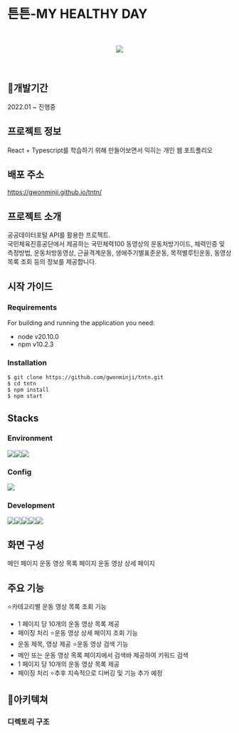 # 튼튼-MY HEALTHY DAY
<br>
<br>
<div align="center"><img src="https://github.com/gwonminji/tntn/assets/59082464/247e7061-e7bb-40e6-8599-2a4de14b0b5d"></div>
<br>
<br>

## :date:개발기간
2022.01 ~ 진행중

## 프로젝트 정보
React + Typescript를 학습하기 위해 만들어보면서 익히는 개인 웹 포트폴리오

## 배포 주소
https://gwonminji.github.io/tntn/

## 프로젝트 소개
공공데이터포털 API를 활용한 프로젝트.<br>
국민체육진흥공단에서 제공하는 국민체력100 동영상의 운동처방가이드, 체력인증 및 측정방법, 운동처방동영상, 근골격계운동, 생애주기별표준운동, 목적별루틴운동, 동영상 목록 조회 등의 정보를 제공합니다.

## 시작 가이드
### Requirements
For building and running the application you need:
- node v20.10.0
- npm v10.2.3
  
### Installation
```
$ git clone https://github.com/gwonminji/tntn.git
$ cd tntn
$ npm install
$ npm start
```

## Stacks
### Environment
<img src="https://img.shields.io/badge/Visual%20Studio%20Code-007ACC?style=for-the-badge&logo=Visual%20Studio%20Code&logoColor=white"><img src="https://img.shields.io/badge/Git-F05032?style=for-the-badge&logo=git&logoColor=white"><img src="https://img.shields.io/badge/GitHub-181717?style=for-the-badge&logo=GitHub&logoColor=white">

### Config
<img src="https://img.shields.io/badge/npm-CB3837?style=for-the-badge&logo=npm&logoColor=white">

### Development
<img src="https://img.shields.io/badge/typescript-3178C6?style=for-the-badge&logo=typescript&logoColor=white"><img src="https://img.shields.io/badge/react-61DAFB?style=for-the-badge&logo=react&logoColor=white"><img src="https://img.shields.io/badge/styled%20components-DB7093?style=for-the-badge&logo=styled%20components&logoColor=white"><img src="https://img.shields.io/badge/html5-E34F26?style=for-the-badge&logo=html5&logoColor=white"><img src="https://img.shields.io/badge/css3-1572B6?style=for-the-badge&logo=css3&logoColor=white">

## 화면 구성
메인 페이지
운동 영상 목록 페이지
운동 영상 상세 페이지

## 주요 기능
:star:카테고리별 운동 영상 목록 조회 기능
- 1 페이지 당 10개의 운동 영상 목록 제공
- 페이징 처리
:star:운동 영상 상세 페이지 조회 기능
- 운동 제목, 영상 제공
:star:운동 영상 검색 기능
- 메인 또는 운동 영상 목록 페이지에서 검색바 제공하여 키워드 검색
- 1 페이지 당 10개의 운동 영상 목록 제공
- 페이징 처리
:star:추후 지속적으로 디버깅 및 기능 추가 예정

## :open_file_folder:아키텍쳐
### 디렉토리 구조
